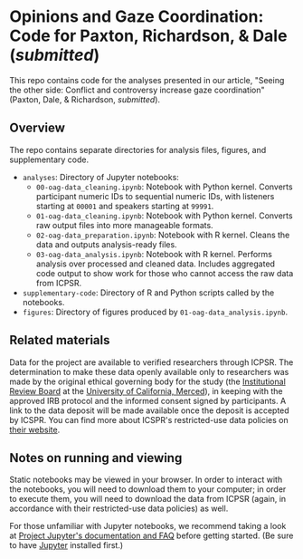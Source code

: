 # Opinions and Gaze Coordination: Code for Paxton, Richardson, & Dale (*submitted*)

This repo contains code for the analyses presented in our article, "Seeing the
other side: Conflict and controversy increase gaze coordination" (Paxton, Dale,
& Richardson, *submitted*).

## Overview

The repo contains separate directories for analysis files, figures, and
supplementary code.

* `analyses`: Directory of Jupyter notebooks:
    * `00-oag-data_cleaning.ipynb`: Notebook with Python kernel. Converts
      participant numeric IDs to sequential numeric IDs, with listeners
      starting at `00001` and speakers starting at `99991`.
    * `01-oag-data_cleaning.ipynb`: Notebook with Python kernel. Converts raw
      output files into more manageable formats.
    * `02-oag-data_preparation.ipynb`: Notebook with R kernel. Cleans the data
      and outputs analysis-ready files.
    * `03-oag-data_analysis.ipynb`: Notebook with R kernel. Performs analysis over
      processed and cleaned data. Includes aggregated code output to show
      work for those who cannot access the raw data from ICPSR.
* `supplementary-code`: Directory of R and Python scripts called by the
  notebooks.
* `figures`: Directory of figures produced by `01-oag-data_analysis.ipynb`.

## Related materials

Data for the project are available to verified researchers through ICPSR. The
determination to make these data openly available only to researchers was made
by the original ethical governing body for the study (the [Institutional
Review Board](http://rci.ucmerced.edu/irb) at the [University of California,
Merced](https://www.ucmerced.edu/)), in keeping with the approved IRB protocol
and the informed consent signed by participants. A link to the data deposit
will be made available once the deposit is accepted by ICSPR. You can find more
about ICSPR's restricted-use data policies on
[their website](https://www.icpsr.umich.edu/icpsrweb/content/ICPSR/access/restricted/).

## Notes on running and viewing

Static notebooks may be viewed in your browser. In order to interact with the
notebooks, you will need to download them to your computer; in order to execute
them, you will need to download the data from ICPSR (again, in accordance with
their restricted-use data policies) as well.

For those unfamiliar with Jupyter notebooks, we recommend taking a look at
[Project Jupyter's documentation and FAQ](https://jupyter.readthedocs.io/en/latest/running.html#running)
before getting started. (Be sure to have [Jupyter](http://jupyter.org/install)
installed first.)
